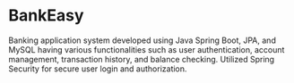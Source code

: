 # BankEasy
Banking application system developed using Java Spring Boot, JPA, and MySQL having various functionalities such as user authentication, account management, transaction history, and balance checking. Utilized Spring Security for secure user login and authorization.
